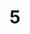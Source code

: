 ---
title: "5"
imageurl: "https://imgs1.thamizhnation.org/assets/5.webp"
dwnurl: "https://imgs1.thamizhnation.org/img/5.jpg"
tags: ['thalaivar']
---